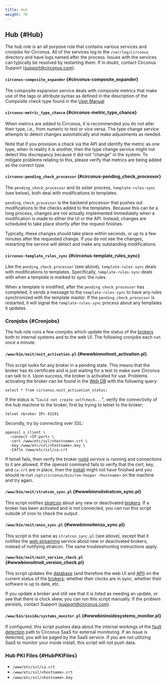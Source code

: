 ```yaml
---
title: Hub
weight: 70
---
```


## Hub {#Hub}
The hub role is an all purpose role that contains various services and cronjobs for Circonus.  All of the services log to the `/var/log/circonus` directory and have logs named after the process.  Issues with the services can typically be resolved by restarting them. If in doubt, contact Circonus Support (support@circonus.com).


#### `circonus-composite_expander` {#circonus-composite_expander}
The composite expansion service deals with composite metrics that make use of the tags or attribute syntax as defined in the description of the Composite check type found in the [User Manual](http://localhost:1313/circonus/checks/check-types/composite/)


#### `circonus-metric_type_chance` {#circonus-metric_type_chance}
When metrics are added to Circonus, it is recommended you do not alter their type, i.e., from numeric to text or vice versa.  The type change service attempts to detect changes automatically and make adjustments as needed.

Note that if you provision a check via the API and identify the metric as one type, when in reality it is another, then the type change service might not detect this discrepancy because it did not "change" in the system.  To mitigate problems relating to this, please verify that metrics are being added as the correct type.


#### `circonus-pending_check_processor` {#circonus-pending_check_processor}
The `pending_check_processor` and its sister process, `template-rules-sync` (see below), both deal with modifications to templates.

`pending_check_processor` is the backend processor that pushes out modifications to the checks added to the templates.  Because this can be a long process, changes are not actually implemented immediately when a modification is made to either the UI or the API. Instead, changes are scheduled to take place shortly after the request finishes.

Typically, these changes should take place within seconds, or up to a few minutes after the requested change.  If you do not see the changes, restarting the service will detect and make any outstanding modifications.


#### `circonus-template_rules_sync` {#circonus-template_rules_sync}
Like the `pending_check_processor` (see above), `template-rules-sync` deals with modifications to templates. Specifically, `template-rules-sync` deals with when a template is marked to sync the rules.

When a template is modified, after the `pending_check_processor` has completed, it sends a message to the `template-rules-sync` to have any rules synchronized with the template master.  If the `pending_check_processor` is restarted, it will signal the `template-rules-sync` process about any templates it updates.


### Cronjobs {#Cronjobs}
The hub role runs a few cronjobs which update the status of the [brokers](/circonus/on-premises/roles-services/broker) both to internal systems and to the web UI.  The following cronjobs each run once a minute:


#### `/www/bin/noit/noit_activation.pl` {#wwwbinnoitnoit_activation.pl}
This script looks for any broker in a pending state. This means that the broker has its certificate and is just waiting for a test to make sure Circonus can talk to it. Upon success, the broker is activated for use.  Problems activating the broker can be found in the [Web DB](/circonus/on-premises/roles-services/web-db) with the following query:
```
select * from circonus.noit_activation_status;
```

If the status is "`Could not create selfcheck...`", verify the connectivity of the hub machine to the broker, first by trying to telnet to the broker:
```
telnet <broker IP> 43191
```

Secondly, try by connecting over SSL:
```
openssl s_client \
  -connect <IP:port> \
  -cert /www/etc/ssl/<hostname>.crt \
  -key /www/etc/ssl/<hostname>.key \
  -CAfle /www/etc/ssl/ca.crt
```

If telnet fails, then verify the broker [noitd](/circonus/on-premises/roles-services/broker#noitd) service is running and connections to it are allowed.  If the openssl command fails to verify that the cert, key, and `ca.crt` are in place, then the [install](https://login.circonus.com/resources/docs/inside/InstallGeneral.html#InitialInstallation) might not have finished and you should re-run `/opt/circonus/bin/run-hooper <hostname>` on the machine and try again.


#### `/www/bin/noit/stratcon_sync.pl` {#wwwbinnoitstratcon_sync.pl}
This script notifies [stratcon](/circonus/on-premises/roles-services/stratcon) about any new or deactivated [brokers](/circonus/on-premises/roles-services/broker).  If a broker has been activated and is not connected, you can run this script outside of cron to check the output.


#### `/www/bin/noit/enzo_sync.pl` {#wwwbinnoitenzo_sync.pl}
This script is the same as `stratcon_sync.pl` (see above), except that it notifies the [web streaming](/circonus/on-premises/roles-services/web-stream) service about new or deactivated brokers, instead of notifying stratcon. The same troubleshooting instructions apply.


#### `/www/bin/noit/noit_version_check.pl` {#wwwbinnoitnoit_version_check.pl}
This script updates the [database](/circonus/on-premises/roles-services/web-db) (and therefore the web UI and [API](/circonus/on-premises/roles-services/api)) on the current status of the [brokers](/circonus/on-premises/roles-services/broker); whether their clocks are in sync, whether their software is up to date, etc.

If you update a broker and still see that it is listed as needing an update, or see that there is clock skew, you can run this script manually.  If the problem persists, contact Support (support@circonus.com).


#### `/www/bin/inside/systems_monitor.pl` {#wwwbininsidesystems_monitor.pl}
If configured, this script pushes data about the internal workings of the [fault detection](/circonus/on-premises/roles-services/fault-detection) path to Circonus SaaS for external monitoring.  If an issue is detected, you will be paged by the SaaS service.  If you are not utilizing SaaS to monitor your inside install, this script will not push data.


### Hub PKI Files {#HubPKIFiles}
 * `/www/etc/ssl/ca.crt`
 * `/www/etc/ssl/<hostname>.crt`
 * `/www/etc/ssl/<hostname>.key`
